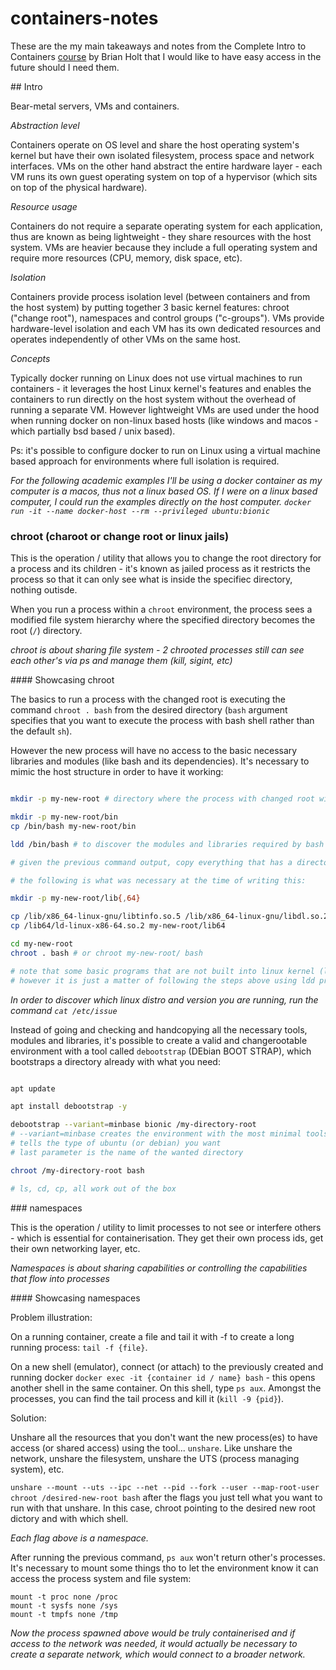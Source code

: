 # containers-notes

These are the my main takeaways and notes from the Complete Intro to Containers [course](https://btholt.github.io/complete-intro-to-containers/) by Brian Holt that I would like to have easy access in the future should I need them.


## Intro

Bear-metal servers, VMs and containers.

*Abstraction level*

Containers operate on OS level and share the host operating system's kernel but have their own isolated filesystem, process space and network interfaces. VMs on the other hand abstract the entire hardware layer - each VM runs its own guest operating system on top of a hypervisor (which sits on top of the physical hardware).


*Resource usage*

Containers do not require a separate operating system for each application, thus are known as being lightweight - they share resources with the host system. VMs are heavier because they include a full operating system and require more resources (CPU, memory, disk space, etc). 


*Isolation*

Containers provide process isolation level (between containers and from the host system) by putting together 3 basic kernel features: chroot ("change root"), namespaces and control groups ("c-groups"). VMs provide hardware-level isolation and each VM has its own dedicated resources and operates independently of other VMs on the same host.


*Concepts*

Typically docker running on Linux does not use virtual machines to run containers - it leverages the host Linux kernel's features and enables the containers to run directly on the host system without the overhead of running a separate VM. However lightweight VMs are used under the hood when running docker on non-linux based hosts (like windows and macos - which partially bsd based / unix based).

Ps: it's possible to configure docker to run on Linux using a virtual machine based approach for environments where full isolation is required.



_For the following academic examples I'll be using a docker container as my computer is a macos, thus not a linux based OS. If I were on a linux based computer, I could run the examples directly on the host computer. `docker run -it --name docker-host --rm --privileged ubuntu:bionic`_

### chroot (charoot or change root or linux jails)

This is the operation / utility that allows you to change the root directory for a process and its children - it's known as jailed process as it restricts the process so that it can only see what is inside the specifiec directory, nothing outisde. 

When you run a process within a `chroot` environment, the process sees a modified file system hierarchy where the specified directory becomes the root (`/`) directory.

_chroot is about sharing file system - 2 chrooted processes still can see each other's via ps and manage them (kill, sigint, etc)_

#### Showcasing chroot

The basics to run a process with the changed root is executing the command `chroot . bash` from the desired directory (`bash` argument specifies that you want to execute the process with bash shell rather than the default `sh`).

However the new process will have no access to the basic necessary libraries and modules (like bash and its dependencies). It's necessary to mimic the host structure in order to have it working:

```bash

mkdir -p my-new-root # directory where the process with changed root will be launched

mkdir -p my-new-root/bin
cp /bin/bash my-new-root/bin

ldd /bin/bash # to discover the modules and libraries required by bash

# given the previous command output, copy everything that has a directory into my-new-root directory following the same structure

# the following is what was necessary at the time of writing this:

mkdir -p my-new-root/lib{,64}

cp /lib/x86_64-linux-gnu/libtinfo.so.5 /lib/x86_64-linux-gnu/libdl.so.2 /lib/x86_64-linux-gnu/libc.so.6 my-new-root/lib
cp /lib64/ld-linux-x86-64.so.2 my-new-root/lib64

cd my-new-root
chroot . bash # or chroot my-new-root/ bash

# note that some basic programs that are not built into linux kernel (ls, cp, mv, etc) are not available since they were not provided
# however it is just a matter of following the steps above using ldd program
```

_In order to discover which linux distro and version you are running, run the command `cat /etc/issue`_


Instead of going and checking and handcopying all the necessary tools, modules and libraries, it's possible to create a valid and changerootable environment with a tool called `debootstrap` (DEbian BOOT STRAP), which bootstraps a directory already with what you need:

```bash

apt update

apt install debootstrap -y

debootstrap --variant=minbase bionic /my-directory-root 
# --variant=minbase creates the environment with the most minimal tools that you will possibly need to run a debian based ubuntu
# tells the type of ubuntu (or debian) you want
# last parameter is the name of the wanted directory

chroot /my-directory-root bash

# ls, cd, cp, all work out of the box

```


### namespaces

This is the operation / utility to limit processes to not see or interfere others - which is essential for containerisation. They get their own process ids, get their own networking layer, etc.


_Namespaces is about sharing capabilities or controlling the capabilities that flow into processes_

#### Showcasing namespaces

Problem illustration:

On a running container, create a file and tail it with -f to create a long running process: `tail -f {file}`.

On a new shell (emulator), connect (or attach) to the previously created and running docker `docker exec -it {container id / name} bash` - this opens another shell in the same container. On this shell, type `ps aux`. Amongst the processes, you can find the tail process and kill it (`kill -9 {pid}`).


Solution:

Unshare all the resources that you don't want the new process(es) to have access (or shared access) using the tool... `unshare`. Like unshare the network, unshare the filesystem, unshare the UTS (process managing system), etc.

`unshare --mount --uts --ipc --net --pid --fork --user --map-root-user chroot /desired-new-root bash` after the flags you just tell what you want to run with that unshare. In this case, chroot pointing to the desired new root dictory and with which shell.

_Each flag above is a namespace._

After running the previous command, `ps aux` won't return other's processes. It's necessary to mount some things tho to let the environment know it can access the process system and file system:

```
mount -t proc none /proc
mount -t sysfs none /sys
mount -t tmpfs none /tmp
```

_Now the process spawned above would be truly containerised and if access to the network was needed, it would actually be necessary to create a separate network, which would connect to a broader network._











